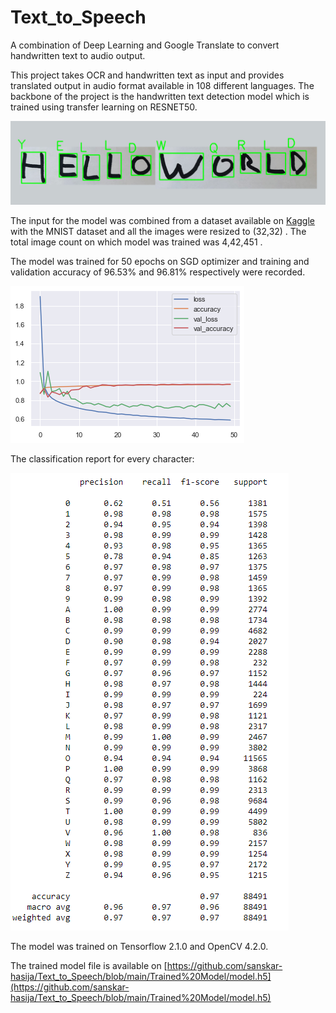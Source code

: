 # Text_to_Speech
A combination of Deep Learning and Google Translate to convert handwritten text to audio output.



This project takes OCR and handwritten text as input and provides translated output in audio format available in 108 different languages.
The backbone of the project is the handwritten text detection model which is trained using transfer learning on RESNET50.


![](Result%20Images/Handwritten/Handwritten%20text%20detection.PNG)




The input for the model was combined from a dataset available on [Kaggle](https://www.kaggle.com/sachinpatel21/az-handwritten-alphabets-in-csv-format) with the MNIST dataset and all the images were resized to (32,32) . The total image count on which model was trained was 4,42,451 .

The model was trained for 50 epochs on SGD optimizer and training and validation accuracy of 96.53% and 96.81% respectively were recorded.

![](training%20plot.png)

The classification report for every character:


![](Classification%20Report.PNG)

The model was trained on Tensorflow 2.1.0 and OpenCV 4.2.0. 

The trained model file is available on [https://github.com/sanskar-hasija/Text_to_Speech/blob/main/Trained%20Model/model.h5](https://github.com/sanskar-hasija/Text_to_Speech/blob/main/Trained%20Model/model.h5)
